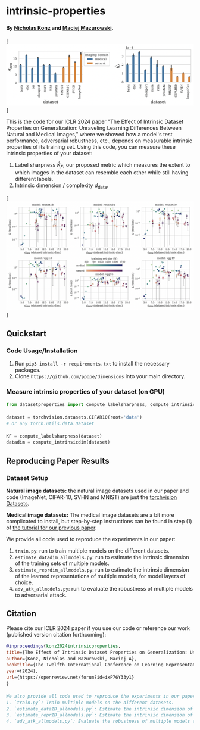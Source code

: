 # intrinsic-properties

#### By [Nicholas Konz](https://nickk124.github.io/) and [Maciej Mazurowski](https://sites.duke.edu/mazurowski/).

[![Intrinsic dimension (left) and label sharpness (right) measured from various natural and medical image datasets.](figures/datadim_and_labelsharpness.png)]

This is the code for our ICLR 2024 paper "The Effect of Intrinsic Dataset Properties on Generalization: Unraveling Learning Differences Between Natural and Medical Images," where we showed how a model's test performance, adversarial robustness, etc., depends on measurable intrinsic properties of its training set. Using this code, you can measure these intrinsic properties of your dataset: 
1. Label sharpness $\hat{K}_F$, our proposed metric which measures the extent to which images in the dataset can resemble each other while still having
different labels.
2. Intrinsic dimension / complexity $d_{\text{data}}$.

[![Test loss scaling of models trained on different datasets with respect to training set intrinsic dimension.](figures/datadim_generalization_scaling.png)]

## Quickstart
### Code Usage/Installation

1. Run `pip3 install -r requirements.txt` to install the necessary packages.
2. Clone `https://github.com/ppope/dimensions` into your main directory.

### Measure intrinsic properties of your dataset (on GPU)

```python
from datasetproperties import compute_labelsharpness, compute_intrinsicdim

dataset = torchvision.datasets.CIFAR10(root='data')
# or any torch.utils.data.Dataset

KF = compute_labelsharpness(dataset)
datadim = compute_intrinsicdim(dataset)
```

## Reproducing Paper Results

### Dataset Setup
**Natural image datasets:** the natural image datasets used in our paper and code (ImageNet, CIFAR-10, SVHN and MNIST) are just the [torchvision Datasets](https://pytorch.org/vision/0.16/datasets.html).

**Medical image datasets:** The medical image datasets are a bit more complicated to install, but step-by-step instructions can be found in step (1) of [the tutorial for our previous paper](https://github.com/mazurowski-lab/radiologyintrinsicmanifolds/blob/main/reproducibility_tutorial.md).

We provide all code used to reproduce the experiments in our paper:
1. `train.py`: run to train multiple models on the different datasets.
2. `estimate_datadim_allmodels.py`: run to estimate the intrinsic dimension of the training sets of multiple models.
3. `estimate_reprdim_allmodels.py`: run to estimate the intrinsic dimension of the learned representations of multiple models, for model layers of choice.
4. `adv_atk_allmodels.py`: run to evaluate the robustness of multiple models to adversarial attack.

## Citation

Please cite our ICLR 2024 paper if you use our code or reference our work (published version citation forthcoming):
```bib
@inproceedings{konz2024intrinsicproperties,
title={The Effect of Intrinsic Dataset Properties on Generalization: Unraveling Learning Differences Between Natural and Medical Images},
author={Konz, Nicholas and Mazurowski, Maciej A},
booktitle={The Twelfth International Conference on Learning Representations (ICLR)},
year={2024},
url={https://openreview.net/forum?id=ixP76Y33y1}
}

We also provide all code used to reproduce the experiments in our paper:
1. `train.py`: Train multiple models on the different datasets.
2. `estimate_dataID_allmodels.py`: Estimate the intrinsic dimension of the training sets of multiple models.
3. `estimate_reprID_allmodels.py`: Estimate the intrinsic dimension of the learned representations of multiple models, for model layers of choice.
4. `adv_atk_allmodels.py`: Evaluate the robustness of multiple models to adversarial attack.
